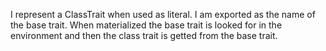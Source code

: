 I represent a ClassTrait when used as literal.
I am exported as the name of the base trait.
When materialized the base trait is looked for in the environment and then  the class trait is getted from the base trait.